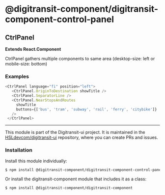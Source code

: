 # @digitransit-component/digitransit-component-control-panel

<!-- Generated by documentation.js. Update this documentation by updating the source code. -->

## CtrlPanel

**Extends React.Component**

CtrlPanel gathers multiple components to same area (desktop-size: left or mobile-size: bottom)

### Examples

```javascript
<CtrlPanel language="fi" position="left">
   <CtrlPanel.OriginToDestination showTitle />
   <CtrlPanel.SeparatorLine />
   <CtrlPanel.NearStopsAndRoutes
     showTitle
     buttons={['bus', 'tram', 'subway', 'rail', 'ferry', 'citybike']}
   />
 </CtrlPanel>
```

<!-- This file is automatically generated. Please don't edit it directly:
if you find an error, edit the source file (likely index.js), and re-run
./scripts/generate-readmes in the digitransit-component project. -->

---

This module is part of the Digitransit-ui project. It is maintained in the
[HSLdevcom/digitransit-ui](https://github.com/HSLdevcom/digitransit-ui) repository, where you can create
PRs and issues.

### Installation

Install this module individually:

```sh
$ npm install @digitransit-component/digitransit-component-control-panel
```

Or install the digitransit-component module that includes it as a class:

```sh
$ npm install @digitransit-component/digitransit-component
```
